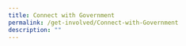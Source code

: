```yaml
---
title: Connect with Government
permalink: /get-involved/Connect-with-Government
description: ""
---
```

